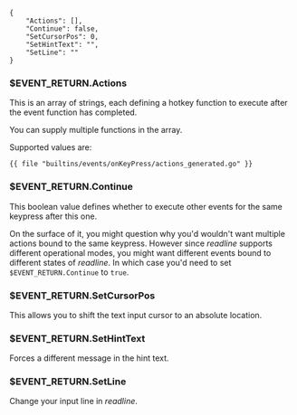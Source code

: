 ```
{                                                                                                                 
    "Actions": [],
    "Continue": false,
    "SetCursorPos": 0,
    "SetHintText": "",
    "SetLine": ""
}
```

### $EVENT_RETURN.Actions

This is an array of strings, each defining a hotkey function to execute after
the event function has completed.

You can supply multiple functions in the array.

Supported values are:

```
{{ file "builtins/events/onKeyPress/actions_generated.go" }}
```

### $EVENT_RETURN.Continue

This boolean value defines whether to execute other events for the same
keypress after this one.

On the surface of it, you might question why you'd wouldn't want multiple
actions bound to the same keypress. However since _readline_ supports different
operational modes, you might want different events bound to different states
of _readline_. In which case you'd need to set `$EVENT_RETURN.Continue` to
`true`.

### $EVENT_RETURN.SetCursorPos

This allows you to shift the text input cursor to an absolute location.

### $EVENT_RETURN.SetHintText

Forces a different message in the hint text.

### $EVENT_RETURN.SetLine

Change your input line in _readline_.